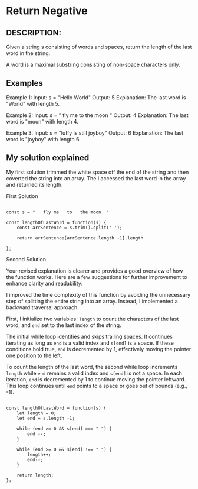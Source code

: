 # Return Negative

## DESCRIPTION:
Given a string s consisting of words and spaces, return the length of the last word in the string.

A word is a maximal substring consisting of non-space characters only.
 
## Examples
Example 1:
Input: s = "Hello World"
Output: 5
Explanation: The last word is "World" with length 5.

Example 2:
Input: s = "   fly me   to   the moon  "
Output: 4
Explanation: The last word is "moon" with length 4.

Example 3:
Input: s = "luffy is still joyboy"
Output: 6
Explanation: The last word is "joyboy" with length 6.

## My solution explained

My first solution trimmed the white space off the end of the string and then coverted the string into an array. The I accessed the last word in the array and returned its length.

First Solution
```

const s = "   fly me   to   the moon  "

const lengthOfLastWord = function(s) {
    const arrSentence = s.trim().split(' ');
   
    return arrSentence[arrSentence.length -1].length
    
};

```

Second Solution

Your revised explanation is clearer and provides a good overview of how the function works. Here are a few suggestions for further improvement to enhance clarity and readability:

I improved the time complexity of this function by avoiding the unnecessary step of splitting the entire string into an array. Instead, I implemented a backward traversal approach.

First, I initialize two variables: `length` to count the characters of the last word, and `end` set to the last index of the string.

The initial while loop identifies and skips trailing spaces. It continues iterating as long as `end` is a valid index and `s[end]` is a space. If these conditions hold true, `end` is decremented by 1, effectively moving the pointer one position to the left.

To count the length of the last word, the second while loop increments `length` while `end` remains a valid index and `s[end]` is not a space. In each iteration, `end` is decremented by 1 to continue moving the pointer leftward. This loop continues until `end` points to a space or goes out of bounds (e.g., -1).


```

const lengthOfLastWord = function(s) {
    let length = 0;
    let end = s.length -1;

    while (end >= 0 && s[end] === " ") {
        end --;
    }

    while (end >= 0 && s[end] !== " ") {
        length++;
        end--;
    }

    return length;
};

```
